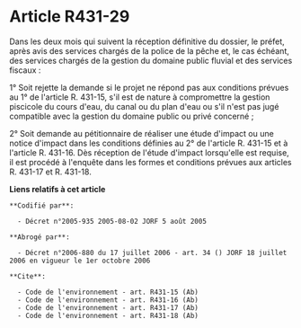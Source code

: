 # Article R431-29

Dans les deux mois qui suivent la réception définitive du dossier, le préfet, après avis des services chargés de la police de
la pêche et, le cas échéant, des services chargés de la gestion du domaine public fluvial et des services fiscaux :

1° Soit rejette la demande si le projet ne répond pas aux conditions prévues au 1° de l'article R. 431-15, s'il est de nature
à compromettre la gestion piscicole du cours d'eau, du canal ou du plan d'eau ou s'il n'est pas jugé compatible avec la
gestion du domaine public ou privé concerné ;

2° Soit demande au pétitionnaire de réaliser une étude d'impact ou une notice d'impact dans les conditions définies au 2° de
l'article R. 431-15 et à l'article R. 431-16. Dès réception de l'étude d'impact lorsqu'elle est requise, il est procédé à
l'enquête dans les formes et conditions prévues aux articles R. 431-17 et R. 431-18.

**Liens relatifs à cet article**

	**Codifié par**:

	  - Décret n°2005-935 2005-08-02 JORF 5 août 2005

	**Abrogé par**:

	  - Décret n°2006-880 du 17 juillet 2006 - art. 34 () JORF 18 juillet 2006 en vigueur le 1er octobre 2006

	**Cite**:

	  - Code de l'environnement - art. R431-15 (Ab)
	  - Code de l'environnement - art. R431-16 (Ab)
	  - Code de l'environnement - art. R431-17 (Ab)
	  - Code de l'environnement - art. R431-18 (Ab)
